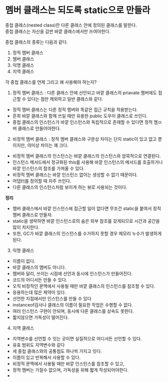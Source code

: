 <h1>멤버 클래스는 되도록 static으로 만들라</h1>
 중첩 클래스(nested class)란 다른 클래스 안에 정의된 클래스를 말한다.<br/>
 중첩 클래스는 자신을 감싼 바깥 클래스에서만 쓰여야한다.<br/>
 
 중첩 클래스의 종류는 다음과 같다.<br/>
 1) 정적 멤버 클래스<br/>
 2) 멤버 클래스<br/>
 3) 익명 클래스<br/>
 4) 지역 클래스<br/>
 
 각 중첩 클래스를 언제 그리고 왜 사용해야 하는지?<br/>
 1) 정적 멤버 클래스 : 다른 클래스 안에 선언되고 바깥 클래스의 priavate 멤버에도 접근할 수 있다는 점만 제외하고 일반 클래스와 같다.<br/>
  - 정적 멤버 클래스는 다른 정적 멤버와 똑같은 접근 규칙을 적용받는다.<br/>
  - 흔희 바깥 클래스와 함께 쓰일 때만 유용한 public 도우미 클래스로 쓰인다.<br/>
  - 중첩 클래스의 인스턴스가 바깥 인스턴스와 독립적으로 존재할 수 있다면 정적 멤ㅁ버 클래스로 만들어야한다.<br/>
 2) 비정적 멤버 클래스 : 정적 멤버 클래스와 구문상 차이는 단지 static이 있고 없고 뿐이지만, 의미상 차이는 꽤 크다.<br/>
  - 비정적 멤버 클래스의 인스턴스는 바깥 클래스의 인스턴스와 암묵적으로 연결된다.<br/>
  - 인스턴스 메서드에서 정규화된 this를 사용해 바깥 인스턴스의 메서드를 호출하거나 바깥 인스턴스의 참조를 가져올 수 있다.<br/>
  - 비정적 멤버 클래스는 바깥 인스턴스 없이는 생성할 수 없기 때문이다.<br/>
  - 어댑터를 정의할 때 자주 쓰인다.<br/>
  - 다른 클래스의 인스턴스처럼 보이게 하는 뷰로 사용되는 것이다.<br/>

<b>정리</b><br/>
- 멤버 클래스에서 바깥 인스턴스에 접근할 일이 없다면 무조건 static을 붙여서 정적 멤버 클래스로 만들자. <br/>
- static을 생략하면 바깥 인스턴스로의 숨은 외부 참조를 갖게되므로 시간과 공간을 많이 차지한다. <br/>
- 또한, GC가 바깥 클래스의 인스턴스를 수거하지 못할 경우 메모리 누수가 발생하게 된다.<br/>

3) 익명 클래스<br/>
 - 이름이 없다.<br/>
 - 바깥 클래스의 멤버도 아니다.<br/>
 - 멤버와 달리, 쓰이는 시점에 선언과 동시에 인스턴스가 만들어진다.<br/>
 - 코드의 어디서든 만들 수 있다.<br/>
 - 오직 비정적인 문맥에서 사용될 때만 바깥 클래스의 인스턴스를 참조할 수 있다.<br/>
 - 응용하는데 많은 제약이 있다.<br/>
 - 선언한 지점에서만 인스턴스를 만들 수 있다<br/>
 - instanceof검사나 클래스의 이름이 필요한 작업은 수행할 수 없다.
 - 여러 인스턴스 구현이 안되며, 동시에 다른 클래스를 상속도 못한다.
 - 짧지않으면 가독성이 떨어진다.

4) 지역 클래스 <br/>
 - 지역변수를 선언할 수 잇는 곳이면 실질적으로 어디서든 선언할 수 있다.<br/>
 - 유효 범위도 지역변수와 같다<br/>
 - 세 중첩 클래스와의 공통점도 하나씩 가지고 잇다.<br/>
 - 이름이 있고 반복해서 사용할 수 있다.<br/>
 - 비정적 문맥에서 사용될 때만 바깥 인스턴스를 참조할 수 있고,<br/>
 - 정적 멤버는 가질수 없으며, 가독성을 위해 짧게 작성되어야한다.<br/>
 - 

